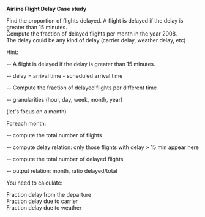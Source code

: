 <b> Airline Flight Delay Case study </b>

Find the proportion of flights delayed. A flight is delayed if the delay is greater than 15 minutes. <br>
Compute the fraction of delayed flights per month in the year 2008. <br>
The delay could be any kind of delay (carrier delay, weather delay, etc)

Hint:

-- A flight is delayed if the delay is greater than 15 minutes.

-- delay = arrival time - scheduled arrival time

 -- Compute the fraction of delayed flights per different time

-- granularities (hour, day, week, month, year)

(let's focus on a month)

Foreach month:

 -- compute the total number of flights

 -- compute delay relation: only those flights with delay > 15 min appear here

 -- compute the total number of delayed flights

 -- output relation: month, ratio delayed/total

You need to calculate:

Fraction delay from the departure<br>
Fraction delay due to carrier<br>
Fraction delay due to weather
 
